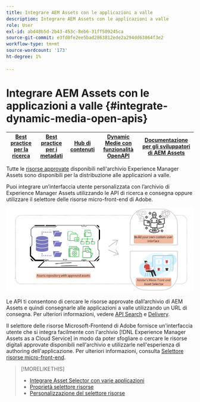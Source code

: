 ```yaml
---
title: Integrare AEM Assets con le applicazioni a valle
description: Integrare AEM Assets con le applicazioni a valle
role: User
exl-id: abd48b5d-2b43-453c-8eb6-31ff509245ca
source-git-commit: e3fd0fe2ee5bad2863812ede2a294dd63864f3e2
workflow-type: tm+mt
source-wordcount: '173'
ht-degree: 1%

---
```


# Integrare AEM Assets con le applicazioni a valle {#integrate-dynamic-media-open-apis}

| [Best practice per la ricerca](/help/assets/search-best-practices.md) | [Best practice per i metadati](/help/assets/metadata-best-practices.md) | [Hub di contenuti](/help/assets/product-overview.md) | [Dynamic Medie con funzionalità OpenAPI](/help/assets/dynamic-media-open-apis-overview.md) | [Documentazione per gli sviluppatori di AEM Assets](https://developer.adobe.com/experience-cloud/experience-manager-apis/) |
| ------------- | --------------------------- |---------|----|-----|

Tutte le [risorse approvate](/help/assets/approve-assets.md) disponibili nell&#39;archivio Experience Manager Assets sono disponibili per la distribuzione alle applicazioni a valle.

Puoi integrare un’interfaccia utente personalizzata con l’archivio di Experience Manager Assets utilizzando le API di ricerca e consegna oppure utilizzare il selettore delle risorse micro-front-end di Adobe.

![Integrazione con l&#39;archivio AEM Assets](assets/asset-selector-integration.png)

Le API ti consentono di cercare le risorse approvate dall’archivio di AEM Assets e quindi consegnarle alle applicazioni a valle utilizzando un URL di consegna. Per ulteriori informazioni, vedere [API Search](/help/assets/search-assets-api.md) e [Delivery](/help/assets/deliver-assets-apis.md).

Il selettore delle risorse Microsoft-Frontend di Adobe fornisce un&#39;interfaccia utente che si integra facilmente con l&#39;archivio [!DNL Experience Manager Assets as a Cloud Service] in modo da poter sfogliare o cercare le risorse digitali approvate disponibili nell&#39;archivio e utilizzarle nell&#39;esperienza di authoring dell&#39;applicazione. Per ulteriori informazioni, consulta [Selettore risorse micro-front-end](/help/assets/overview-asset-selector.md).

>[!MORELIKETHIS]
>
>* [Integrare Asset Selector con varie applicazioni](/help/assets/integrate-asset-selector.md)
>* [Proprietà selettore risorse](/help/assets/asset-selector-properties.md)
>* [Personalizzazione del selettore risorse](/help/assets/asset-selector-customization.md)
